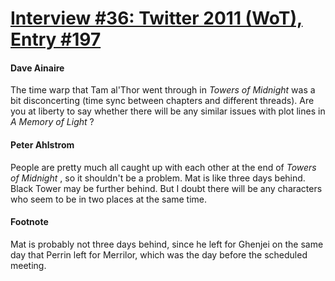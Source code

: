# [Interview #36: Twitter 2011 (WoT), Entry #197](https://www.theoryland.com/intvmain.php?i=36#197)

#### Dave Ainaire

The time warp that Tam al'Thor went through in
*Towers of Midnight*
was a bit disconcerting (time sync between chapters and different threads). Are you at liberty to say whether there will be any similar issues with plot lines in
*A Memory of Light*
?

#### Peter Ahlstrom

People are pretty much all caught up with each other at the end of
*Towers of Midnight*
, so it shouldn't be a problem. Mat is like three days behind. Black Tower may be further behind. But I doubt there will be any characters who seem to be in two places at the same time.

#### Footnote

Mat is probably not three days behind, since he left for Ghenjei on the same day that Perrin left for Merrilor, which was the day before the scheduled meeting.

